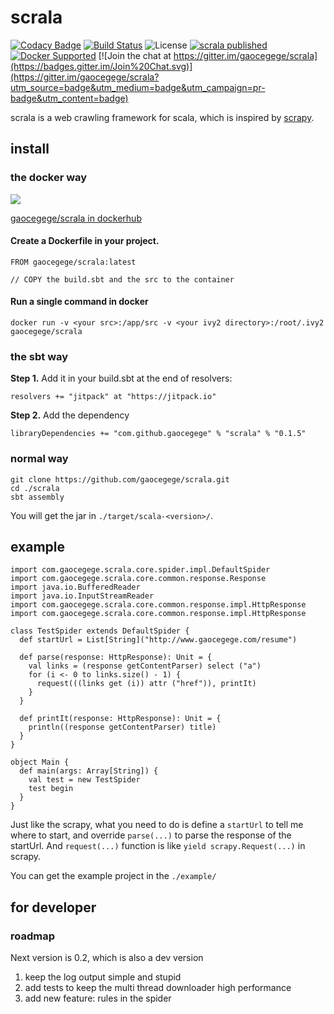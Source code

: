 # scrala

[![Codacy Badge](https://api.codacy.com/project/badge/grade/563bbcd12d874610bca7313abe6e6fdd)](https://www.codacy.com/app/gaocegege/scrala)
[![Build Status](https://travis-ci.org/gaocegege/scrala.svg?branch=master)](https://travis-ci.org/gaocegege/scrala)
![License](https://img.shields.io/pypi/l/Django.svg)
[![scrala published](https://jitpack.io/v/gaocegege/scrala.svg)](https://jitpack.io/#gaocegege/scrala)
[![Docker Supported](https://img.shields.io/badge/docker-supported-blue.svg)](https://hub.docker.com/r/gaocegege/scrala/)
[![Join the chat at https://gitter.im/gaocegege/scrala](https://badges.gitter.im/Join%20Chat.svg)](https://gitter.im/gaocegege/scrala?utm_source=badge&utm_medium=badge&utm_campaign=pr-badge&utm_content=badge)

scrala is a web crawling framework for scala, which is inspired by [scrapy](https://github.com/scrapy/scrapy).

## install

### the docker way

[![](https://badge.imagelayers.io/gaocegege/scrala:latest.svg)](https://imagelayers.io/?images=gaocegege/scrala:latest 'Get your own badge on imagelayers.io')

[gaocegege/scrala in dockerhub](https://hub.docker.com/r/gaocegege/scrala/)

#### Create a Dockerfile in your project.

```
FROM gaocegege/scrala:latest

// COPY the build.sbt and the src to the container
```

#### Run a single command in docker

```
docker run -v <your src>:/app/src -v <your ivy2 directory>:/root/.ivy2  gaocegege/scrala
```

### the sbt way

**Step 1.** Add it in your build.sbt at the end of resolvers:

	resolvers += "jitpack" at "https://jitpack.io"

**Step 2.** Add the dependency

	libraryDependencies += "com.github.gaocegege" % "scrala" % "0.1.5"

### normal way

	git clone https://github.com/gaocegege/scrala.git
	cd ./scrala
	sbt assembly

You will get the jar in `./target/scala-<version>/`.

## example

	import com.gaocegege.scrala.core.spider.impl.DefaultSpider
	import com.gaocegege.scrala.core.common.response.Response
	import java.io.BufferedReader
	import java.io.InputStreamReader
	import com.gaocegege.scrala.core.common.response.impl.HttpResponse
	import com.gaocegege.scrala.core.common.response.impl.HttpResponse

	class TestSpider extends DefaultSpider {
	  def startUrl = List[String]("http://www.gaocegege.com/resume")

	  def parse(response: HttpResponse): Unit = {
	    val links = (response getContentParser) select ("a")
	    for (i <- 0 to links.size() - 1) {
	      request(((links get (i)) attr ("href")), printIt)
	    }
	  }

	  def printIt(response: HttpResponse): Unit = {
	    println((response getContentParser) title)
	  }
	}

	object Main {
	  def main(args: Array[String]) {
	    val test = new TestSpider
	    test begin
	  }
	}


Just like the scrapy, what you need to do is define a `startUrl` to tell me where to start, and override `parse(...)` to parse the response of the startUrl. And `request(...)` function is like `yield scrapy.Request(...)` in scrapy.

You can get the example project in the `./example/`

## for developer

### roadmap

Next version is 0.2, which is also a dev version

1. keep the log output simple and stupid
2. add tests to keep the multi thread downloader high performance 
3. add new feature: rules in the spider
